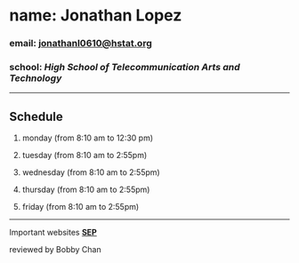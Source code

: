 # name: Jonathan Lopez

### email: jonathanl0610@hstat.org

### **school**: _High School of Telecommunication Arts and Technology_
---
## Schedule
1. monday (from 8:10 am to 12:30 pm)

2. tuesday (from 8:10 am to 2:55pm)

3. wednesday (from 8:10 am to 2:55pm)

4. thursday (from 8:10 am to 2:55pm)

5. friday (from 8:10 am to 2:55pm)
---
Important websites
[**SEP**](https://hstatsep.github.io/)

reviewed by Bobby Chan
